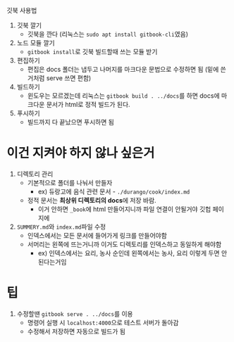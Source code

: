깃북 사용법

1. 깃북 깔기
    - 깃북을 깐다 (리눅스는 `sudo apt install gitbook-cli`였음)
2. 노드 모듈 깔기
    - `gitbook install`로 깃북 빌드할때 쓰는 모듈 받기
3. 편집하기
    - 편집은 docs 폴더는 냅두고 나머지를 마크다운 문법으로 수정하면 됨 (밑에 쓴거처럼 serve 쓰면 편함)
4. 빌드하기
    - 윈도우는 모르겠는데 리눅스는 `gitbook build . ../docs`를 하면 docs에 마크다운 문서가 html로 정적 빌드가 된다.
5. 푸시하기
    - 빌드까지 다 끝났으면 푸시하면 됨

# 이건 지켜야 하지 않나 싶은거
1. 디렉토리 관리
    - 기본적으로 폴더를 나눠서 만들자
        - ex) 듀랑고에 음식 관련 문서 - `./durango/cook/index.md`
    - 정적 문서는 **최상위 디렉토리의 docs**에 저장 바람.
        - 이거 안하면 `_book`에 html 만들어지니까 파일 연결이 안될거야 깃헙 페이지에
2. `SUMMERY.md`와 `index.md`파일 수정
    - 인덱스에서는 모든 문서에 들어가게 링크를 만들어야함
    - 서머리는 왼쪽에 뜨는거니까 이거도 디렉토리를 인덱스하고 동일하게 해야함
        - ex) 인덱스에서는 요리, 농사 순인데 왼쪽에서는 농사, 요리 이렇게 두면 안된다는거임

# 팁
1. 수정할땐 `gitbook serve . ../docs`를 이용
    - 명령어 실행 시 `localhost:4000`으로 테스트 서버가 돌아감
    - 수정해서 저장하면 자동으로 빌드가 됨
